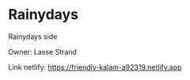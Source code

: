 # Rainydays
Rainydays side

Owner: Lasse Strand

Link netlify: https://friendly-kalam-a92319.netlify.app
